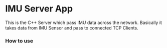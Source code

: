 # IMU Server App

This is the C++ Server which pass IMU data across the network. Basically it takes data from IMU Sensor and pass to connected TCP Clients.

### How to use